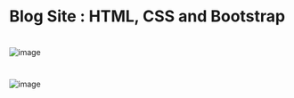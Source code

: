 # Blog Site : HTML, CSS and Bootstrap

#
![image](https://github.com/MuratKymc/blog-uygulamas-/assets/99142274/f8af88ed-7e6e-4085-8c8f-30d27cd3c106)

#
![image](https://github.com/MuratKymc/blog-uygulamas-/assets/99142274/d2fdb775-74f4-47fe-b5b1-ed70a7a30ade)

